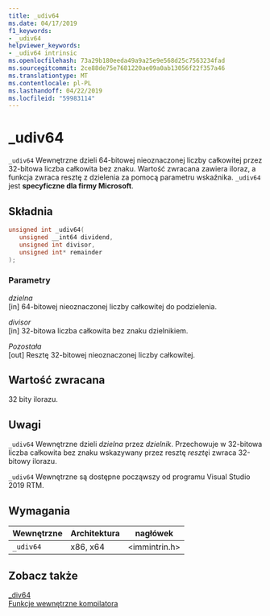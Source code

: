 ```yaml
---
title: _udiv64
ms.date: 04/17/2019
f1_keywords:
- _udiv64
helpviewer_keywords:
- _udiv64 intrinsic
ms.openlocfilehash: 73a29b180eeda49a9a25e9e568d25c7563234fad
ms.sourcegitcommit: 2ce88de75e7681220ae09a0ab13056f22f357a46
ms.translationtype: MT
ms.contentlocale: pl-PL
ms.lasthandoff: 04/22/2019
ms.locfileid: "59983114"
---
```

# <a name="udiv64"></a>_udiv64

`_udiv64` Wewnętrzne dzieli 64-bitowej nieoznaczonej liczby całkowitej przez 32-bitowa liczba całkowita bez znaku. Wartość zwracana zawiera iloraz, a funkcja zwraca resztę z dzielenia za pomocą parametru wskaźnika. `_udiv64` jest **specyficzne dla firmy Microsoft**.

## <a name="syntax"></a>Składnia

```C
unsigned int _udiv64(
   unsigned __int64 dividend,
   unsigned int divisor,
   unsigned int* remainder
);
```

### <a name="parameters"></a>Parametry

*dzielna*<br/>
[in] 64-bitowej nieoznaczonej liczby całkowitej do podzielenia.

*divisor*<br/>
[in] 32-bitowa liczba całkowita bez znaku dzielnikiem.

*Pozostała*<br/>
[out] Resztę 32-bitowej nieoznaczonej liczby całkowitej.

## <a name="return-value"></a>Wartość zwracana

32 bity ilorazu.

## <a name="remarks"></a>Uwagi

`_udiv64` Wewnętrzne dzieli *dzielna* przez *dzielnik*. Przechowuje w 32-bitowa liczba całkowita bez znaku wskazywany przez resztę *resztę*i zwraca 32-bitowy ilorazu.

`_udiv64` Wewnętrzne są dostępne począwszy od programu Visual Studio 2019 RTM.

## <a name="requirements"></a>Wymagania

|Wewnętrzne|Architektura|nagłówek|
|---------------|------------------|------------|
|`_udiv64`|x86, x64|\<immintrin.h>|

## <a name="see-also"></a>Zobacz także

[_div64](div64.md) \
[Funkcje wewnętrzne kompilatora](compiler-intrinsics.md)
